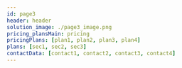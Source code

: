 ```yaml
---
id: page3
header: header
solution_image: ./page3_image.png
pricing_plansMain: pricing
pricingPlans: [plan1, plan2, plan3, plan4]
plans: [sec1, sec2, sec3]
contactData: [contact1, contact2, contact3, contact4]
---
```

